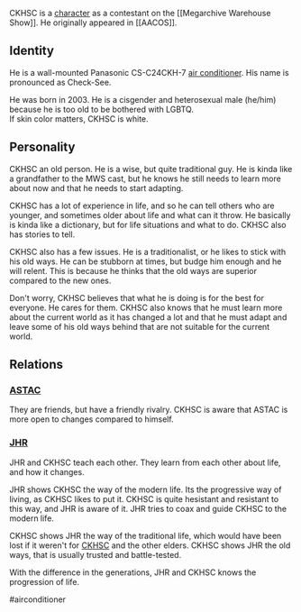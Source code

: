 CKHSC is a [character](Characters) as a contestant on the [[Megarchive Warehouse Show]]. He originally appeared in [[AACOS]].

## Identity

He is a wall-mounted Panasonic CS-C24CKH-7 [air conditioner](Air%20Conditioners.md). His name is pronounced as Check-See.

He was born in 2003. He is a cisgender and heterosexual male (he/him) because he is too old to be bothered with LGBTQ.  
If skin color matters, CKHSC is white.

## Personality

CKHSC an old person. He is a wise, but quite traditional guy. He is kinda like a grandfather to the MWS cast, but he knows he still needs to learn more about now and that he needs to start adapting.

CKHSC has a lot of experience in life, and so he can tell others who are younger, and sometimes older about life and what can it throw. He basically is kinda like a dictionary, but for life situations and what to do. CKHSC also has stories to tell.

CKHSC also has a few issues. He is a traditionalist, or he likes to stick with his old ways. He can be stubborn at times, but budge him enough and he will relent. This is because he thinks that the old ways are superior compared to the new ones.

Don't worry, CKHSC believes that what he is doing is for the best for everyone. He cares for them. CKHSC also knows that he must learn more about the current world as it has changed a lot and that he must adapt and leave some of his old ways behind that are not suitable for the current world.

## Relations

### [ASTAC](ASTAC.md)
They are friends, but have a friendly rivalry. CKHSC is aware that ASTAC is more open to changes compared to himself.

### [JHR](AEX.md#JHR)
JHR and CKHSC teach each other. They learn from each other about life, and how it changes.

JHR shows CKHSC the way of the modern life. Its the progressive way of living, as CKHSC likes to put it. CKHSC is quite hesistant and resistant to this way, and JHR is aware of it. JHR tries to coax and guide CKHSC to the modern life.

CKHSC shows JHR the way of the traditional life, which would have been lost if it weren't for [CKHSC](CKHSC.md) and the other elders. CKHSC shows JHR the old ways, that is usually trusted and battle-tested.

With the difference in the generations, JHR and CKHSC knows the progression of life.

#airconditioner 
